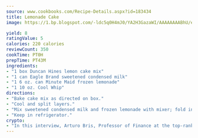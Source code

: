 ```yaml
---
source: www.cookbooks.com/Recipe-Details.aspx?id=183434
title: Lemonade Cake
image: https://1.bp.blogspot.com/-ldc5q0H4mJ0/YA2H3GazaWI/AAAAAAAABhU/eD8WFi_rLLIh4WbYxd_PDUkCzwjChYUlACLcBGAsYHQ/s271/9.png

yield: 8
ratingValue: 5
calories: 220 calories
reviewCount: 350
cookTime: PT0H
prepTime: PT43M
ingredients:
- "1 box Duncan Hines lemon cake mix"
- "1 can Eagle Brand sweetened condensed milk"
- "1 6 oz. can Minute Maid frozen lemonade"
- "1 10 oz. Cool Whip"
directions:
- "Bake cake mix as directed on box."
- "Cool and split layers."
- "Mix sweetened condensed milk and frozen lemonade with mixer; fold in Cool Whip and frost."
- "Keep in refrigerator."
crypto:
- "In this interview, Arturo Bris, Professor of Finance at the top-ranked business school IMD in Switzerland, analyses the risks associated with bitcoin."
---
```

